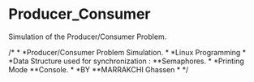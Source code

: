 # Producer_Consumer

Simulation of the Producer/Consumer Problem.

/*
 * 
 *Producer/Consumer Problem Simulation.
 * 
 *Linux Programming
 * 
 *Data Structure used for synchronization :
 **Semaphores.
 * 
 *Printing Mode
 **Console.
 * 
 *BY
 **MARRAKCHI Ghassen
 * 
 */
